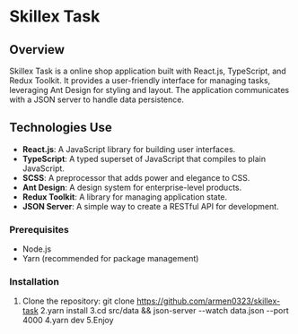 # Skillex Task
## Overview
Skillex Task is a online shop application built with React.js, TypeScript, and Redux Toolkit. It provides a user-friendly interface for managing tasks, leveraging Ant Design for styling and layout. The application communicates with a JSON server to handle data persistence.

## Technologies Use
- **React.js**: A JavaScript library for building user interfaces.
- **TypeScript**: A typed superset of JavaScript that compiles to plain JavaScript.
- **SCSS**: A preprocessor that adds power and elegance to CSS.
- **Ant Design**: A design system for enterprise-level products.
- **Redux Toolkit**: A library for managing application state.
- **JSON Server**: A simple way to create a RESTful API for development.
### Prerequisites
- Node.js
- Yarn (recommended for package management)
### Installation

1. Clone the repository: git clone https://github.com/armen0323/skillex-task
2.yarn install
3.cd src/data && json-server --watch data.json --port 4000
4.yarn dev
5.Enjoy

